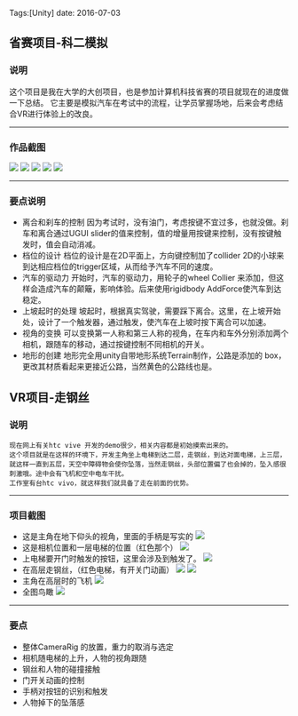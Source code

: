 Tags:[Unity]  date: 2016-07-03

## 省赛项目-科二模拟

### 说明
这个项目是我在大学的大创项目，也是参加计算机科技省赛的项目就现在的进度做一下总结。
它主要是模拟汽车在考试中的流程，让学员掌握场地，后来会考虑结合VR进行体验上的改良。

<!-- more -->

---

### 作品截图
![](http://ojynuthay.bkt.clouddn.com/keer1.png)
![](http://ojynuthay.bkt.clouddn.com/keer2.png)
![](http://ojynuthay.bkt.clouddn.com/keer3.png)
![](http://ojynuthay.bkt.clouddn.com/keer4.png)
![](http://ojynuthay.bkt.clouddn.com/keer5.png)

---

### 要点说明
* 离合和刹车的控制
    因为考试时，没有油门，考虑按键不宜过多，也就没做。刹车和离合通过UGUI slider的值来控制，值的增量用按键来控制，没有按键触发时，值会自动消减。
* 档位的设计
    档位的设计是在2D平面上，方向键控制加了collider 2D的小球来到达相应档位的trigger区域，从而给予汽车不同的速度。
* 汽车的驱动力
    开始时，汽车的驱动力，用轮子的wheel Collier 来添加，但这样会造成汽车的颠簸，影响体验。后来使用rigidbody AddForce使汽车到达稳定。
* 上坡起时的处理
    坡起时，根据真实驾驶，需要踩下离合。这里，在上坡开始处，设计了一个触发器，通过触发，使汽车在上坡时按下离合可以加速。
* 视角的变换
    可以变换第一人称和第三人称的视角，在车内和车外分别添加两个相机，跟随车的移动，通过按键控制不同相机的开关。
* 地形的创建
    地形完全用unity自带地形系统Terrain制作，公路是添加的 box，更改其材质看起来更接近公路，当然黄色的公路线也是。




## VR项目-走钢丝

### 说明
    现在网上有关htc vive 开发的demo很少，相关内容都是初始摸索出来的。
    这个项目就是在这样的环境下，开发主角坐上电梯到达二层，走钢丝，到达对面电梯，上三层，就这样一直到五层，天空中障碍物会使你坠落，当然走钢丝，头部位置偏了也会掉的，坠入感很刺激哦。途中会有飞机和空中电车干扰。
    工作室有台htc vivo，就这样我们就具备了走在前面的优势。

---

### 项目截图
* 这是主角在地下仰头的视角，里面的手柄是写实的
  ![](http://7xs1eq.com1.z0.glb.clouddn.com/steamvr1.png)
* 这是相机位置和一层电梯的位置（红色那个）
  ![](http://7xs1eq.com1.z0.glb.clouddn.com/steamvr2.png)
* 上电梯要开门时触发的按钮，这里会涉及到触发了。
  ![](http://7xs1eq.com1.z0.glb.clouddn.com/steamvr3.png)
* 在高层走钢丝，（红色电梯，有开关门动画）
  ![](http://7xs1eq.com1.z0.glb.clouddn.com/steamvr4.png)
  ![](http://7xs1eq.com1.z0.glb.clouddn.com/steamvr5.png)
* 主角在高层时的飞机
  ![](http://7xs1eq.com1.z0.glb.clouddn.com/steamvr6.png)
* 全图鸟瞰
  ![](http://7xs1eq.com1.z0.glb.clouddn.com/steamvr7.png)

---

### 要点
* 整体CameraRig 的放置，重力的取消与选定
* 相机随电梯的上升，人物的视角跟随
* 钢丝和人物的碰撞接触
* 门开关动画的控制
* 手柄对按钮的识别和触发
* 人物掉下的坠落感